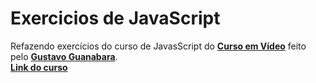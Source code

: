 # Exercicios de JavaScript
 Refazendo exercícios do curso de JavasScript do [**Curso em Vídeo**](https://github.com/cursoemvideo) feito pelo [**Gustavo Guanabara**](https://gustavoguanabara.github.io).  
 [**Link do curso**](http://www.cursoemvideo.com/curso/javascript/)

